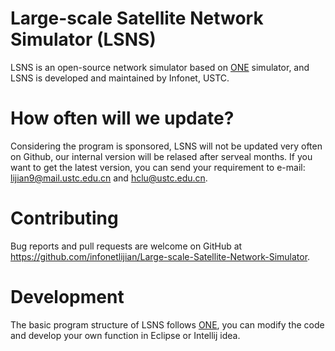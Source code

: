 # Large-scale Satellite Network Simulator (LSNS)

LSNS is an open-source network simulator based on [ONE][1] simulator, and LSNS is developed and maintained by Infonet, USTC.

# How often will we update?

Considering the program is sponsored, LSNS will not be updated very often on Github, our internal version will be relased after serveal months. If you want to get the latest version, you can send your requirement to e-mail: lijian9@mail.ustc.edu.cn and hclu@ustc.edu.cn.

# Contributing

Bug reports and pull requests are welcome on GitHub at https://github.com/infonetlijian/Large-scale-Satellite-Network-Simulator.

# Development

The basic program structure of LSNS follows [ONE][1], you can modify the code and develop your own function in Eclipse or Intellij idea.

[1]: https://akeranen.github.io/the-one/

